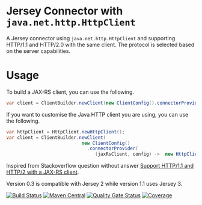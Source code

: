 # Jersey Connector with `java.net.http.HttpClient`
A Jersey connector using `java.net.http.HttpClient` and supporting HTTP/1.1 and HTTP/2.0 with the same client. The protocol is selected based on the server capabilities.

# Usage
To build a JAX-RS client, you can use the following. 
```java
var client = ClientBuilder.newClient(new ClientConfig().connectorProvider(HttpClientConnector::new))
```
If you want to customise the Java HTTP client you are using, you can use the following.
```java
var httpClient = HttpClient.newHttpClient();
var client = ClientBuilder.newClient(
                            new ClientConfig()
                              .connectorProvider(
                                 (jaxRsClient, config) ->  new HttpClientConnector(httpClient)))
```

Inspired from Stackoverflow question without answer [Support HTTP/1.1 and HTTP/2 with a JAX-RS client](https://stackoverflow.com/questions/42348041/support-http-1-1-and-http-2-with-a-jax-rs-client).
<p>
Version 0.3 is compatible with Jersey 2 while version 1.1 uses Jersey 3.

[![Build Status](https://github.com/nhenneaux/jersey-httpclient-connector/workflows/Java%20CI/badge.svg)](https://github.com/nhenneaux/jersey-httpclient-connector/actions?query=workflow%3A%22Java+CI%22)
[![Maven Central](https://maven-badges.herokuapp.com/maven-central/com.github.nhenneaux.jersey.connector.httpclient/jersey-httpclient-connector/badge.svg)](https://maven-badges.herokuapp.com/maven-central/com.github.nhenneaux.jersey.connector.httpclient/jersey-httpclient-connector)
[![Quality Gate Status](https://sonarcloud.io/api/project_badges/measure?project=nhenneaux_jersey-httpclient-connector&metric=alert_status)](https://sonarcloud.io/dashboard?id=nhenneaux_jersey-httpclient-connector)
[![Coverage](https://sonarcloud.io/api/project_badges/measure?project=nhenneaux_jersey-httpclient-connector&metric=coverage)](https://sonarcloud.io/dashboard?id=nhenneaux_jersey-httpclient-connector)

